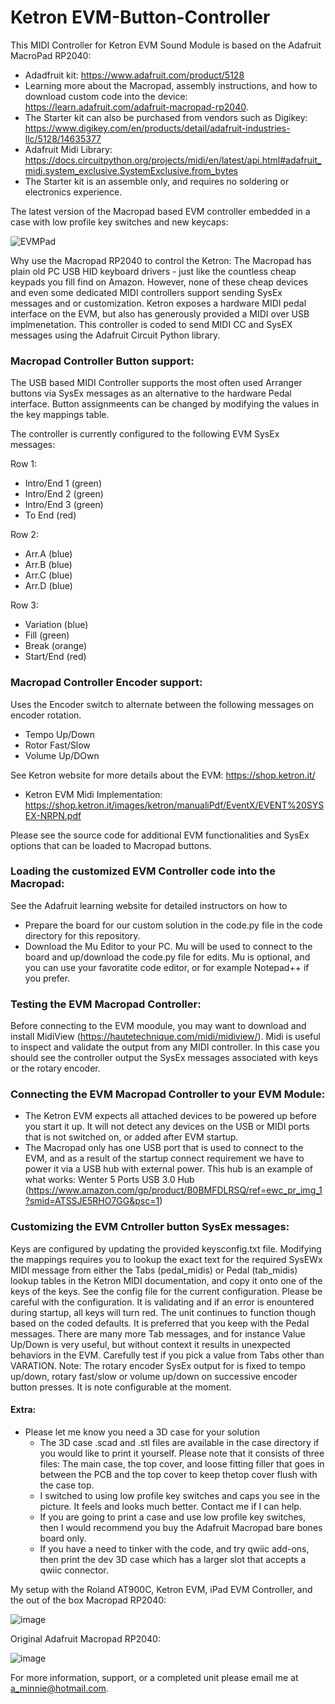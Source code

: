 # Ketron EVM-Button-Controller

This MIDI Controller for Ketron EVM Sound Module is based on the Adafruit MacroPad RP2040:
 
- Adadfruit kit: https://www.adafruit.com/product/5128
- Learning more about the Macropad, assembly instructions, and how to download custom code into the device: https://learn.adafruit.com/adafruit-macropad-rp2040. 
- The Starter kit can also be purchased from vendors such as Digikey: https://www.digikey.com/en/products/detail/adafruit-industries-llc/5128/14635377
- Adafruit Midi Library: https://docs.circuitpython.org/projects/midi/en/latest/api.html#adafruit_midi.system_exclusive.SystemExclusive.from_bytes
- The Starter kit is an assemble only, and requires no soldering or electronics experience.

The latest version of the Macropad based EVM controller embedded in a case with low profile key switches and new keycaps:

![EVMPad](resources/AMEVMPad.jpg)

Why use the Macropad RP2040 to control the Ketron: The Macropad has plain old PC USB HID keyboard drivers - just like the countless cheap keypads you fill find on Amazon. However, none of these cheap devices and even some dedicated MIDI controllers support sending SysEx messages and or customization. Ketron exposes a hardware MIDI pedal interface on the EVM, but also has generously provided a MIDI over USB implmenetation. This controller is coded to send MIDI CC and SysEX messages using the Adafruit Circuit Python library.

### Macropad Controller Button support:

The USB based MIDI Controller supports the most often used Arranger buttons via SysEx messages as an alternative to the hardware Pedal interface. Button assignmeents can be changed by modifying the values in the key mappings table.

The controller is currently configured to the following EVM SysEx messages:

Row 1:
- Intro/End 1 (green)
- Intro/End 2 (green)
- Intro/End 3 (green)
- To End (red)

Row 2:
- Arr.A (blue)
- Arr.B (blue)
- Arr.C (blue)
- Arr.D (blue)

Row 3:
- Variation (blue)
- Fill (green)
- Break (orange)
- Start/End (red)

### Macropad Controller Encoder support:
Uses the Encoder switch to alternate between the following messages on encoder rotation.
- Tempo Up/Down
- Rotor Fast/Slow
- Volume Up/DOwn

See Ketron website for more details about the EVM: https://shop.ketron.it/
- Ketron EVM Midi Implementation: https://shop.ketron.it/images/ketron/manualiPdf/EventX/EVENT%20SYSEX-NRPN.pdf

Please see the source code for additional EVM functionalities and SysEx options that can be loaded to Macropad buttons.

### Loading the customized EVM Controller code into the Macropad:
See the Adafruit learning website for detailed instructors on how to
-  Prepare the board for our custom solution in the code.py file in the code directory for this repository.
-  Download the Mu Editor to your PC. Mu will be used to connect to the board and up/download the code.py file for edits. Mu is optional, and you can use your favoratite code editor, or for example Notepad++ if you prefer. 

### Testing the EVM Macropad Controller:
Before connecting to the EVM moodule, you may want to download and install MidiView (https://hautetechnique.com/midi/midiview/). Midi is useful to inspect and validate the output from any MIDI controller. In this case you should see the controller output the SysEx messages associated with keys or the rotary encoder.
  
### Connecting the EVM Macropad Controller to your EVM Module: 
- The Ketron EVM expects all attached devices to be powered up before you start it up. It will not detect any devices on the USB or MIDI ports that is not switched on, or added after EVM startup.
- The Macropad only has one USB port that is used to connect to the EVM, and as a result of the startup connect requirement we have to power it via a USB hub with external power. This hub is an example of what works:  Wenter 5 Ports USB 3.0 Hub (https://www.amazon.com/gp/product/B0BMFDLRSQ/ref=ewc_pr_img_1?smid=ATSSJE5RHO7GG&psc=1)

### Customizing the EVM Cntroller button SysEx messages:
Keys are configured by updating the provided keysconfig.txt file. Modifying the mappings requires you to lookup the exact text for the required SysEWx MIDI message from either the Tabs (pedal_midis) or Pedal (tab_midis) lookup tables in the Ketron MIDI documentation, and copy it onto one of the keys of the keys. See the config file for the current configuration. Please be careful with the configuration. It is validating and if an error is enountered during startup, all keys will turn red. The unit continues to function though based on the coded defaults. It is preferred that you keep with the Pedal messages. There are many more Tab messages, and for instance Value Up/Down is very useful, but without context it results in unexpected behaviors in the EVM. Carefully test if you pick a value from Tabs other than VARATION. 
Note: The rotary encoder SysEx output for is fixed to tempo up/down,  rotary fast/slow or volume up/down on successive encoder button presses. It is note configurable at the moment.

#### Extra:
- Please let me know you need a 3D case for your solution
  - The 3D case .scad and .stl files are available in the case directory if you would like to print it yourself. Please note that it consists of three files: The main case, the top cover, and loose fitting filler that goes in between the PCB and the top cover to keep thetop cover flush with the case top.
  - I switched to using low profile key switches and caps you see in the picture. It feels and looks much better. Contact me if I can help.
  - If you are going to print a case and use low profile key switches, then I would recommend you buy the Adafruit Macropad bare bones board only.
  - If you have a need to tinker with the code, and try qwiic add-ons, then print the dev 3D case which has a larger slot that accepts a qwiic connector.

My setup with the Roland AT900C, Ketron EVM, iPad EVM Controller, and the out of the box Macropad RP2040:

![image](https://github.com/user-attachments/assets/b157a384-70e0-4774-a011-49b8d7b529fb)

Original Adafruit Macropad RP2040:

![image](https://github.com/user-attachments/assets/6fd9b969-9b77-4c2a-81fc-0f7a34129f4d)

For more information, support, or a completed unit please email me at a_minnie@hotmail.com.



